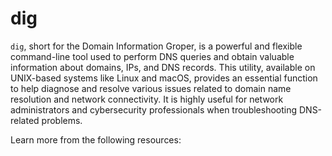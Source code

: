 # dig

`dig`, short for the Domain Information Groper, is a powerful and flexible command-line tool used to perform DNS queries and obtain valuable information about domains, IPs, and DNS records. This utility, available on UNIX-based systems like Linux and macOS, provides an essential function to help diagnose and resolve various issues related to domain name resolution and network connectivity. It is highly useful for network administrators and cybersecurity professionals when troubleshooting DNS-related problems.

Learn more from the following resources:

